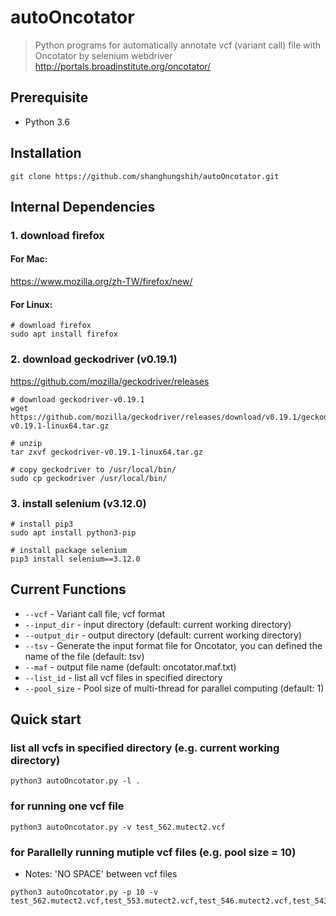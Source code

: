 # autoOncotator
> Python programs for automatically annotate vcf (variant call) file with Oncotator by selenium webdriver
> http://portals.broadinstitute.org/oncotator/

## Prerequisite
* Python 3.6

## Installation
``` shell
git clone https://github.com/shanghungshih/autoOncotator.git
```
## Internal Dependencies
### 1. download firefox
#### For Mac:
https://www.mozilla.org/zh-TW/firefox/new/

#### For Linux:
```
# download firefox
sudo apt install firefox
```

### 2. download geckodriver (v0.19.1)
https://github.com/mozilla/geckodriver/releases
```
# download geckodriver-v0.19.1
wget https://github.com/mozilla/geckodriver/releases/download/v0.19.1/geckodriver-v0.19.1-linux64.tar.gz
 
# unzip 
tar zxvf geckodriver-v0.19.1-linux64.tar.gz
 
# copy geckodriver to /usr/local/bin/
sudo cp geckodriver /usr/local/bin/
```

### 3. install selenium (v3.12.0)
```
# install pip3
sudo apt install python3-pip

# install package selenium
pip3 install selenium==3.12.0
```

## Current Functions
* `--vcf` - Variant call file, vcf format
* `--input_dir` - input directory (default: current working directory)
* `--output_dir` - output directory (default: current working directory)
* `--tsv` - Generate the input format file for Oncotator, you can defined the name of the file (default: tsv)
* `--maf` - output file name (default: oncotator.maf.txt)
* `--list_id` - list all vcf files in specified directory
* `--pool_size` - Pool size of multi-thread for parallel computing (default: 1)

## Quick start
### list all vcfs in specified directory (e.g. current working directory)
```
python3 autoOncotator.py -l .
```

### for running one vcf file
```
python3 autoOncotator.py -v test_562.mutect2.vcf
```

### for Parallelly running mutiple vcf files (e.g. pool size = 10)
* Notes: 'NO SPACE' between vcf files
```
python3 autoOncotator.py -p 10 -v test_562.mutect2.vcf,test_553.mutect2.vcf,test_546.mutect2.vcf,test_543.mutect2.vcf,test_556.mutect2.vcf,test_544.mutect2.vcf,test_573.mutect2.vcf,test_548.mutect2.vcf,test_579.mutect2.vcf,test_565.mutect2.vcf
```
